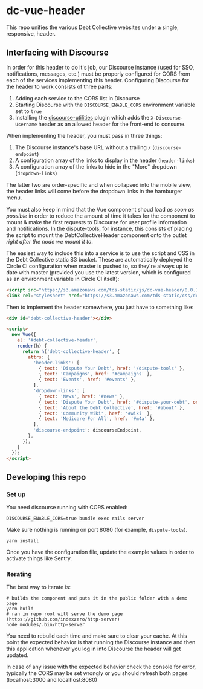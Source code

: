# dc-vue-header

This repo unifies the various Debt Collective websites under a single, responsive, header.

## Interfacing with Discourse

In order for this header to do it's job, our Discourse instance (used for SSO, notifications, messages, etc.) must be properly configured for CORS from each of the services implementing this header. Configuring Discourse for the header to work consists of three parts:

1.  Adding each service to the CORS list in Discourse
2.  Starting Discourse with the `DISCOURSE_ENABLE_CORS` environment variable set to `true`
3.  Installing the [discourse-utilities](https://github.com/debtcollective/discourse-utilities) plugin which adds the `X-Discourse-Username` header as an allowed header for the front-end to consume.

When implementing the header, you must pass in three things:

1.  The Discourse instance's base URL without a trailing `/` (`discourse-endpoint`)
2.  A configuration array of the links to display in the header (`header-links`)
3.  A configuration array of the links to hide in the "More" dropdown (`dropdown-links`)

The latter two are order-specific and when collapsed into the mobile view, the header links will come before the dropdown links in the hamburger menu.

You must also keep in mind that the Vue component shoud load _as soon as possible_ in order to reduce the amount of time it takes for the component to mount & make the first requests to Discourse for user profile information and notifications. In the dispute-tools, for instance, this consists of placing the script to mount the DebtCollectiveHeader component onto the outlet _right after the node we mount it to_.

The easiest way to include this into a service is to use the script and CSS in the Debt Collective static S3 bucket. These are automatically deployed the Circle CI configuration when master is pushed to, so they're always up to date with master (provided you use the latest version, which is configured as an environment variable in Circle CI itself):

```html
<script src="https://s3.amazonaws.com/tds-static/js/dc-vue-header/0.0.1/index.min.js"></script>
<link rel="stylesheet" href="https://s3.amazonaws.com/tds-static/css/dc-vue-header/0.0.1/index.min.css" />
```

Then to implement the header somewhere, you just have to something like:

```html
<div id="debt-collective-header"></div>

<script>
  new Vue({
    el: '#debt-collective-header',
    render(h) {
      return h('debt-collective-header', {
        attrs: {
          'header-links': [
            { text: 'Dispute Your Debt', href: '/dispute-tools' },
            { text: 'Campaigns', href: '#campaigns' },
            { text: 'Events', href: '#events' },
          ],
          'dropdown-links': [
            { text: 'News', href: '#news' },
            { text: 'Dispute Your Debt', href: '#dispute-your-debt', onclick: 'window.loggit()' },
            { text: 'About the Debt Collective', href: '#about' },
            { text: 'Community Wiki', href: '#wiki' },
            { text: 'Medicare For All', href: '#m4a' },
          ],
          'discourse-endpoint': discourseEndpoint,
        },
      });
    }
  });
</script>
```

## Developing this repo

### Set up

You need discourse running with CORS enabled:

```
DISCOURSE_ENABLE_CORS=true bundle exec rails server
```

Make sure nothing is running on port 8080 (for example, `dispute-tools`).

```
yarn install
```

Once you have the configuration file, update the example values in order to activate things like Sentry.

### Iterating

The best way to iterate is:

```
# builds the component and puts it in the public folder with a demo page
yarn build
# ran in repo root will serve the demo page (https://github.com/indexzero/http-server)
node_modules/.bin/http-server
```

You need to rebuild each time and make sure to clear your cache. At this point the expected behavior is that running the Discourse instance and then this application whenever you log in into Discourse the header will get updated.

In case of any issue with the expected behavior check the console for error, typically the CORS may be set wrongly or you should refresh both pages (localhost:3000 and localhost:8080)